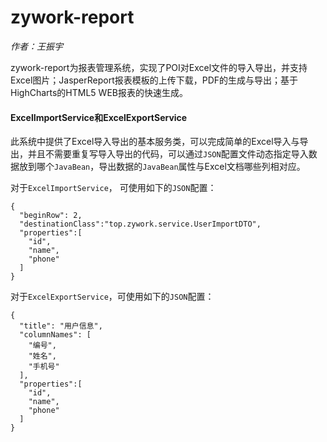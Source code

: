 # zywork-report

*作者：王振宇*

zywork-report为报表管理系统，实现了POI对Excel文件的导入导出，并支持Excel图片；JasperReport报表模板的上传下载，PDF的生成与导出；基于HighCharts的HTML5 WEB报表的快速生成。


#### ExcelImportService和ExcelExportService
此系统中提供了Excel导入导出的基本服务类，可以完成简单的Excel导入与导出，并且不需要重复写导入导出的代码，可以通过```JSON```配置文件动态指定导入数据放到哪个```JavaBean```，导出数据的```JavaBean```属性与Excel文档哪些列相对应。

对于```ExcelImportService```， 可使用如下的```JSON```配置：

```
{
  "beginRow": 2,
  "destinationClass":"top.zywork.service.UserImportDTO",
  "properties":[
    "id",
    "name",
    "phone"
  ]
}
```

对于```ExcelExportService```，可使用如下的```JSON```配置：

```
{
  "title": "用户信息",
  "columnNames": [
    "编号",
    "姓名",
    "手机号"
  ],
  "properties":[
    "id",
    "name",
    "phone"
  ]
}
```